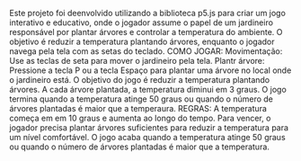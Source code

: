 Este projeto foi deenvolvido utilizando a biblioteca p5.js para criar um jogo interativo e educativo, onde o jogador assume o papel de um jardineiro responsável por plantar árvores e controlar a temperatura do ambiente. O objetivo é reduzir a temperatura plantando árvores, enquanto o jogador navega pela tela com as setas do teclado. COMO JOGAR: Movimentação: Use as teclas de seta para mover o jardineiro pela tela. Plantr árvore: Pressione a tecla P ou a tecla Espaço para plantar uma árvore no local onde o jardineiro está. O objetivo do jogo é reduzir a temperatura plantando árvores. A cada árvore plantada, a temperatura diminui em 3 graus. O jogo termina quando a temperatura atinge 50 graus ou quando o número de árvores plantadas é maior que a temperaura. REGRAS: A temperatura começa em em 10 graus e aumenta ao longo do tempo. Para vencer, o jogador precisa plantar árvores suficientes para reduzir a temperatura para um nível comfortável. O jogo acaba quando a temperatura atinge 50 graus ou quando o número de árvores plantadas é maior que a temperatura.
